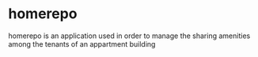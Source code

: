 homerepo
========

homerepo is an application used in order to manage the sharing amenities among the tenants of an appartment building